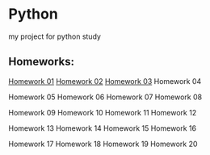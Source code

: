 # Python
 my project for python study

## Homeworks:

[Homework 01](https://github.com/fcss88/python/HW01)
[Homework 02](https://github.com/fcss88/python/HW02)
[Homework 03](https://github.com/fcss88/pthon/HW03)
Homework 04

Homework 05
Homework 06
Homework 07
Homework 08

Homework 09
Homework 10
Homework 11
Homework 12

Homework 13
Homework 14
Homework 15
Homework 16

Homework 17
Homework 18
Homework 19
Homework 20

